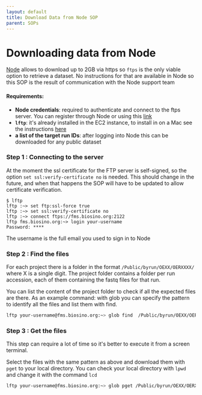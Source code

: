 ```yaml
---
layout: default
title: Download Data from Node SOP
parent: SOPs
---
```


# Downloading data from Node

[Node](https://www.biosino.org/node/index) allows to download up to 2GB via https so `ftps` is the only viable option to retrieve a dataset.
No instructions for that are available in Node so this SOP is the result of communication with the Node support team

#### Requirements:
- **Node credentials**: required to authenticate and connect to the ftps server. You can register through Node or using this [link](https://www.biosino.org/bmdcRegist/register)
- **`lftp`**: it's already installed in the EC2 instance, to install in on a Mac see the instructions [here](https://brewinstall.org/install-lftp-on-mac-with-brew/)
- **a list of the target run IDs**: after logging into Node this can be downloaded for any public dataset 

### Step 1 :  Connecting to the server
At the moment the ssl certificate for the FTP server is self-signed, so the option `set ssl:verify-certificate no` is needed. This should change in the future, and when that happens the SOP will have to be updated to allow certificate verification.
```
$ lftp
lftp :~> set ftp:ssl-force true
lftp :~> set ssl:verify-certificate no
lftp :~> connect ftps://fms.biosino.org:2122
lftp fms.biosino.org:~> login your-username
Password: ****
```
The username is the full email you used to sign in to Node

### Step 2 : Find the files
For each project there is a folder in the format `/Public/byrun/OEXX/OERXXXX/` where X is a single digit. The project folder contains a folder per run accession, each of them containing the fastq files for that run.

You can list the content of the project folder to check if all the expected files are there.
As an example command: with glob you can specify the pattern to identify all the files and list them with find.
```bash
lftp your-username@fms.biosino.org:~> glob find  /Public/byrun/OEXX/OERXXXX/OERXXXX*/*.fq.gz
```


### Step 3 : Get the files
This step can require a lot of time so it's better to execute it from a screen terminal.

Select the files with the same pattern as above and download them with `pget` to your local directory. 
You can check your local directory with `lpwd` and change it with the command `lcd`
```bash
lftp your-username@fms.biosino.org:~> glob pget /Public/byrun/OEXX/OERXXXX/OERXXXX*/*.fq.gz
```

